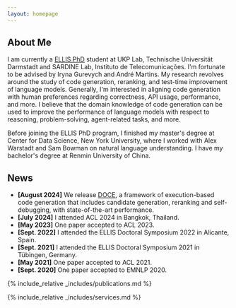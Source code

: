 ```yaml
---
layout: homepage
---
```


## About Me

I am currently a [ELLIS PhD](https://ellis.eu/phd-postdoc) student at UKP Lab, Technische Universität Darmstadt and SARDINE Lab, Instituto de Telecomunicações. I'm fortunate to be advised by Iryna Gurevych and André Martins. My research revolves around the study of code generation, reranking, and test-time improvement of language models. Generally, I'm interested in aligning code generation with human preferences regarding correctness, API usage, performance, and more. I believe that the domain knowledge of code generation can be used to improve the performance of language models with respect to reasoning, problem-solving, agent-related tasks, and more.

Before joining the ELLIS PhD program, I finished my master's degree at Center for Data Science, New York University, where I worked with Alex Warstadt and Sam Bowman on natural language understanding. I have my bachelor's degree at Renmin University of China.

## News

- **[August 2024]** We release [DOCE](https://www.arxiv.org/abs/2408.13745), a framework of execution-based code generation that includes candidate generation, reranking and self-debugging, with state-of-the-art performance.
- **[July 2024]** I attended ACL 2024 in Bangkok, Thailand.
- **[May 2023]** One paper accepted to ACL 2023.
- **[Sept. 2022]** I attended the ELLIS Doctoral Symposium 2022 in Alicante, Spain.
- **[Sept. 2021]** I attended the ELLIS Doctoral Symposium 2021 in Tübingen, Germany.
- **[May 2021]** One paper accepted to ACL 2021.
- **[Sept. 2020]** One paper accepted to EMNLP 2020.

{% include_relative _includes/publications.md %}

{% include_relative _includes/services.md %}
